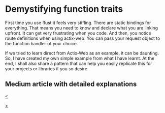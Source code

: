 # Demystifying function traits
First time you use Rust it feels very stifling. There are static bindings for everything. That means you need to know and declare what you are linking upfront. It can get very frustrating when you code. And then, you notice route definitions when using actix-web. You can pass your request object to the function handler of your choice.

If we tried to learn direct from Actix-Web as an example, it can be daunting. So, I have created my own simple example from what I have learnt. At the end, I shall also share a pattern that can help you easily replicate this for your projects or libraries if you so desire.

## Medium article with detailed explanations

[<<Article Link>>](https://medium.com/@jayanth.ravindran/learning-by-doing-rust-traits-demystifying-actix-web-function-handlers-63436070c9d8)
